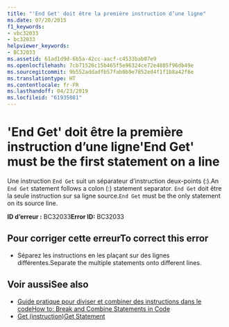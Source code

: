 ```yaml
---
title: "'End Get' doit être la première instruction d’une ligne"
ms.date: 07/20/2015
f1_keywords:
- vbc32033
- bc32033
helpviewer_keywords:
- BC32033
ms.assetid: 61ad1d9d-6b5a-42cc-aacf-c4533bab07e9
ms.openlocfilehash: 7cb71526c15b465f5e96324ce72e4885f96db49e
ms.sourcegitcommit: 9b552addadfb57fab0b9e7852ed4f1f1b8a42f8e
ms.translationtype: HT
ms.contentlocale: fr-FR
ms.lasthandoff: 04/23/2019
ms.locfileid: "61935081"
---
```

# <a name="end-get-must-be-the-first-statement-on-a-line"></a><span data-ttu-id="658dd-102">'End Get' doit être la première instruction d’une ligne</span><span class="sxs-lookup"><span data-stu-id="658dd-102">'End Get' must be the first statement on a line</span></span>
<span data-ttu-id="658dd-103">Une instruction `End Get` suit un séparateur d’instruction deux-points (:).</span><span class="sxs-lookup"><span data-stu-id="658dd-103">An `End Get` statement follows a colon (:) statement separator.</span></span> <span data-ttu-id="658dd-104">`End Get` doit être la seule instruction sur sa ligne source.</span><span class="sxs-lookup"><span data-stu-id="658dd-104">`End Get` must be the only statement on its source line.</span></span>  
  
 <span data-ttu-id="658dd-105">**ID d’erreur :** BC32033</span><span class="sxs-lookup"><span data-stu-id="658dd-105">**Error ID:** BC32033</span></span>  
  
## <a name="to-correct-this-error"></a><span data-ttu-id="658dd-106">Pour corriger cette erreur</span><span class="sxs-lookup"><span data-stu-id="658dd-106">To correct this error</span></span>  
  
- <span data-ttu-id="658dd-107">Séparez les instructions en les plaçant sur des lignes différentes.</span><span class="sxs-lookup"><span data-stu-id="658dd-107">Separate the multiple statements onto different lines.</span></span>  
  
## <a name="see-also"></a><span data-ttu-id="658dd-108">Voir aussi</span><span class="sxs-lookup"><span data-stu-id="658dd-108">See also</span></span>

- [<span data-ttu-id="658dd-109">Guide pratique pour diviser et combiner des instructions dans le code</span><span class="sxs-lookup"><span data-stu-id="658dd-109">How to: Break and Combine Statements in Code</span></span>](../../visual-basic/programming-guide/program-structure/how-to-break-and-combine-statements-in-code.md)
- [<span data-ttu-id="658dd-110">Get (instruction)</span><span class="sxs-lookup"><span data-stu-id="658dd-110">Get Statement</span></span>](../../visual-basic/language-reference/statements/get-statement.md)
